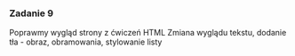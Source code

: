
### Zadanie 9

Poprawmy wygląd strony z ćwiczeń HTML
Zmiana wyglądu tekstu, dodanie tła - obraz, obramowania,
stylowanie listy

